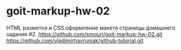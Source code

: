 # goit-markup-hw-02

HTML разметкa и CSS оформление макета страницы домашнего задания #2.
https://github.com/smouri/goit-markup-hw-02.git
https://github.com/vladimirhavruniak/github-tutorial.git
